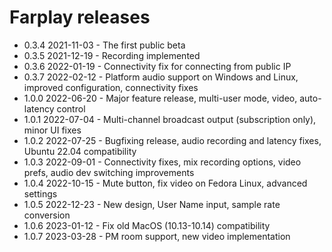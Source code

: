 # Farplay releases

- 0.3.4 2021-11-03 - The first public beta
- 0.3.5 2021-12-19 - Recording implemented
- 0.3.6 2022-01-19 - Connectivity fix for connecting from public IP
- 0.3.7 2022-02-12 - Platform audio support on Windows and Linux, improved configuration, connectivity fixes
- 1.0.0 2022-06-20 - Major feature release, multi-user mode, video, auto-latency control
- 1.0.1 2022-07-04 - Multi-channel broadcast output (subscription only), minor UI fixes
- 1.0.2 2022-07-25 - Bugfixing release, audio recording and latency fixes, Ubuntu 22.04 compatibility
- 1.0.3 2022-09-01 - Connectivity fixes, mix recording options, video prefs, audio dev switching improvements
- 1.0.4 2022-10-15 - Mute button, fix video on Fedora Linux, advanced settings
- 1.0.5 2022-12-23 - New design, User Name input, sample rate conversion
- 1.0.6 2023-01-12 - Fix old MacOS (10.13-10.14) compatibility
- 1.0.7 2023-03-28 - PM room support, new video implementation
